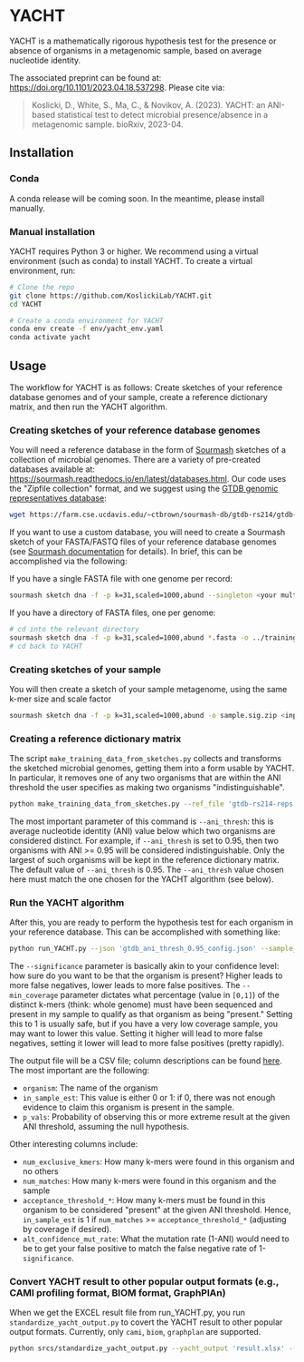 # YACHT

YACHT is a mathematically rigorous hypothesis test for the presence or absence of organisms in a metagenomic sample, based on average nucleotide identity.

The associated preprint can be found at:  https://doi.org/10.1101/2023.04.18.537298. Please cite via:
>Koslicki, D., White, S., Ma, C., & Novikov, A. (2023). YACHT: an ANI-based statistical test to detect microbial presence/absence in a metagenomic sample. bioRxiv, 2023-04.


## Installation
### Conda
A conda release will be coming soon. In the meantime, please install manually.

### Manual installation
YACHT requires Python 3 or higher. We recommend using a virtual environment (such as conda) to install YACHT. To create a virtual environment, run:
```bash
# Clone the repo
git clone https://github.com/KoslickiLab/YACHT.git
cd YACHT

# Create a conda environment for YACHT
conda env create -f env/yacht_env.yaml
conda activate yacht
```

## Usage
The workflow for YACHT is as follows: Create sketches of your reference database genomes and of your sample, create a reference dictionary matrix, and then run the YACHT algorithm.

### Creating sketches of your reference database genomes
You will need a reference database in the form of [Sourmash](https://sourmash.readthedocs.io/en/latest/) sketches of a collection of microbial genomes. There are a variety of pre-created databases available at: https://sourmash.readthedocs.io/en/latest/databases.html. Our code uses the "Zipfile collection" format, and we suggest using the [GTDB genomic representatives database](https://farm.cse.ucdavis.edu/~ctbrown/sourmash-db/gtdb-rs214/gtdb-rs214-reps.k31.zip):
```bash
wget https://farm.cse.ucdavis.edu/~ctbrown/sourmash-db/gtdb-rs214/gtdb-rs214-reps.k31.zip
```

If you want to use a custom database, you will need to create a Sourmash sketch of your FASTA/FASTQ files of your reference database genomes (see [Sourmash documentation](https://sourmash.readthedocs.io/en/latest/) for details). In brief, this can be accomplished via the following:

If you have a single FASTA file with one genome per record:
```bash
sourmash sketch dna -f -p k=31,scaled=1000,abund --singleton <your multi-FASTA file> -o training_database.sig.zip
```

If you have a directory of FASTA files, one per genome:
```bash
# cd into the relevant directory
sourmash sketch dna -f -p k=31,scaled=1000,abund *.fasta -o ../training_database.sig.zip
# cd back to YACHT
```

### Creating sketches of your sample
You will then create a sketch of your sample metagenome, using the same k-mer size and scale factor
```bash
sourmash sketch dna -f -p k=31,scaled=1000,abund -o sample.sig.zip <input FASTA/Q file>
```

### Creating a reference dictionary matrix
The script `make_training_data_from_sketches.py` collects and transforms the sketched microbial genomes, getting them into a form usable by YACHT. In particular, it removes one of any two organisms that are within the ANI threshold the user specifies as making two organisms "indistinguishable".
```bash 
python make_training_data_from_sketches.py --ref_file 'gtdb-rs214-reps.k31.zip' --ksize 31 --out_prefix 'gtdb_ani_thresh_0.95' --ani_thresh 0.95
```
The most important parameter of this command is `--ani_thresh`: this is average nucleotide identity (ANI) value below which two organisms are considered distinct. For example, if `--ani_thresh` is set to 0.95, then two organisms with ANI >= 0.95 will be considered indistinguishable. Only the largest of such organisms will be kept in the reference dictionary matrix. The default value of `--ani_thresh` is 0.95. The `--ani_thresh` value chosen here must match the one chosen for the YACHT algorithm (see below).  


### Run the YACHT algorithm
After this, you are ready to perform the hypothesis test for each organism in your reference database. This can be accomplished with something like:
```bash
python run_YACHT.py --json 'gtdb_ani_thresh_0.95_config.json' --sample_file 'sample.sig.zip' --significance 0.99 --min_coverage 1 0.5 0.1 0.05 0.01 --outdir './'
```
The `--significance` parameter is basically akin to your confidence level: how sure do you want to be that the organism is present? Higher leads to more false negatives, lower leads to more false positives. 
The `--min_coverage` parameter dictates what percentage (value in `[0,1]`) of the distinct k-mers (think: whole genome) must have been sequenced and present in my sample to qualify as that organism as being "present." Setting this to 1 is usually safe, but if you have a very low coverage sample, you may want to lower this value. Setting it higher will lead to more false negatives, setting it lower will lead to more false positives (pretty rapidly).

The output file will be a CSV file; column descriptions can be found [here](docs/column_descriptions.csv). The most important are the following:
* `organism`: The name of the organism
* `in_sample_est`: This value is either 0 or 1: if 0, there was not enough evidence to claim this organism is present in the sample. 
* `p_vals`: Probability of observing this or more extreme result at the given ANI threshold, assuming the null hypothesis.

Other interesting columns include:
* `num_exclusive_kmers`: How many k-mers were found in this organism and no others
* `num_matches`: How many k-mers were found in this organism and the sample
* `acceptance_threshold_*`: How many k-mers must be found in this organism to be considered "present" at the given ANI threshold. Hence, `in_sample_est` is 1 if `num_matches` >= `acceptance_threshold_*` (adjusting by coverage if desired).
* `alt_confidence_mut_rate`: What the mutation rate (1-ANI) would need to be to get your false positive to match the false negative rate of 1-`significance`.

### Convert YACHT result to other popular output formats (e.g., CAMI profiling format, BIOM format, GraphPlAn)
When we get the EXCEL result file from run_YACHT.py, you run `standardize_yacht_output.py` to covert the YACHT result to other popular output formats. Currently, only `cami`, `biom`, `graphplan` are supported.
```bash
python srcs/standardize_yacht_output.py --yacht_output 'result.xlsx' --sheet_name 'min_coverage0.01' --genome_to_taxid 'genome_to_taxid.tsv' --mode 'cami' --sample_name 'MySample' --outfile_prefix 'cami_result' --outdir './'
```
